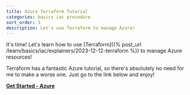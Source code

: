 ```yaml
---
title: Azure Terraform Tutorial
categories: basics iac procedure
sort_order: 3
description: Let's use Terraform to manage Azure!
---
```

It's time! Let's learn how to use [Terraform]({% post_url /learn/basics/iac/explainers/2023-12-12-terraform %}) to manage Azure resources!<!--more-->

Terraform has a fantastic Azure tutorial, so there's absolutely no need for me to make a worse one. Just go to the link below and enjoy!

[**Get Started - Azure**](https://developer.hashicorp.com/terraform/tutorials/azure-get-started)